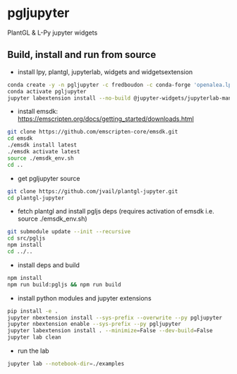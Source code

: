 
<!-- [![Binder](https://mybinder.org/badge_logo.svg)](https://mybinder.org/v2/gh/jvail/plantgl-jupyter.git/master?urlpath=lab&filepath=examples/lpy/leuwenberg.ipynb) -->

# pgljupyter

PlantGL & L-Py jupyter widgets

## Build, install and run from source

 - install lpy, plantgl, jupyterlab, widgets and widgetsextension

```bash
conda create -y -n pgljupyter -c fredboudon -c conda-forge 'openalea.lpy>=3.4.0' 'jupyterlab>=2.1.5' 'ipywidgets>=7.5.0'
conda activate pgljupyter
jupyter labextension install --no-build @jupyter-widgets/jupyterlab-manager
```

 - install emsdk: https://emscripten.org/docs/getting_started/downloads.html

```bash
git clone https://github.com/emscripten-core/emsdk.git
cd emsdk
./emsdk install latest
./emsdk activate latest
source ./emsdk_env.sh
cd ..
```

 - get pgljupyter source

```bash
git clone https://github.com/jvail/plantgl-jupyter.git
cd plantgl-jupyter
```

 - fetch plantgl and install pgljs deps (requires activation of emsdk i.e. source ./emsdk_env.sh)

```bash
git submodule update --init --recursive
cd src/pgljs
npm install
cd ../..
```

 - install deps and build

```bash
npm install
npm run build:pgljs && npm run build
```

 - install python modules and jupyter extensions

```bash
pip install -e .
jupyter nbextension install --sys-prefix --overwrite --py pgljupyter
jupyter nbextension enable --sys-prefix --py pgljupyter
jupyter labextension install . --minimize=False --dev-build=False
jupyter lab clean
```

 - run the lab

```bash
jupyter lab --notebook-dir=./examples
```
